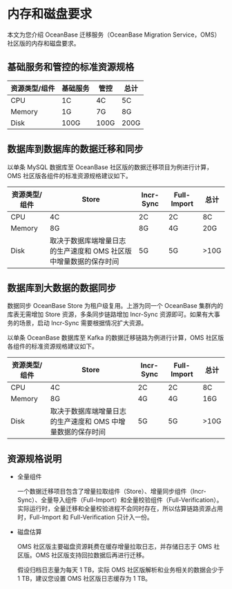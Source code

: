 # 内存和磁盘要求

本文为您介绍 OceanBase 迁移服务（OceanBase Migration Service，OMS）社区版的内存和磁盘要求。

## 基础服务和管控的标准资源规格

| 资源类型/组件 | 基础服务 |  管控  |  总计  |
|---------|------|------|------|
| CPU     | 1C   | 4C   | 5C   |
| Memory  | 1G   | 7G   | 8G   |
| Disk    | 100G | 100G | 200G |

## 数据库到数据库的数据迁移和同步

以单条 MySQL 数据库至 OceanBase 社区版的数据迁移项目为例进行计算，OMS 社区版各组件的标准资源规格建议如下。

| 资源类型/组件 |              Store               | Incr-Sync | Full-Import |          总计           |
|---------|----------------------------------|------------|---------|-----------------------|
| CPU     | 4C                               | 2C         | 2C      | 8C                    |
| Memory  | 8G                               | 8G         | 4G      | 20G                   |
| Disk    | 取决于数据库端增量日志的生产速度和 OMS 社区版中增量数据的保存时间 | 5G         | 5G      | \>10G |

## 数据库到大数据的数据同步

数据同步 OceanBase Store 为租户级复用。上游为同一个 OceanBase 集群内的库表无需增加 Store 资源，多条同步链路增加 Incr-Sync 资源即可。如果有大事务的场景，启动 Incr-Sync 需要根据情况扩大资源。

以单条 OceanBase 数据库至 Kafka 的数据迁移链路为例进行计算，OMS 社区版各组件的标准资源规格建议如下。

| 资源类型/组件 |              Store               | Incr-Sync | Full-Import |          总计          |
|---------|----------------------------------|-----------|---------------|---------------------------|
| CPU     | 4C                               | 2C        |       2C           |8C                   |
| Memory  | 8G                               | 4G        |       4G           |16G                  |
| Disk    | 取决于数据库端增量日志的生产速度和 OMS 中增量数据的保存时间 | 5G        |   5G          |     \>10G |

## 资源规格说明

* 全量组件

  一个数据迁移项目包含了增量拉取组件（Store）、增量同步组件（Incr-Sync）、全量导入组件（Full-Import）和全量校验组件（Full-Verification）。实际运行时，全量迁移和全量校验进程不会同时存在，所以估算链路资源占用时，Full-Import 和 Full-Verification 只计入一份。
  
* 磁盘估算

  OMS 社区版主要磁盘资源耗费在缓存增量拉取日志，并存储日志于 OMS 社区版。OMS 社区版支持回拉数据后再进行迁移。
  
  假设归档日志量为每天 1 TB，实际 OMS 社区版解析和业务相关的数据会少于 1 TB，建议您设置 OMS 社区版日志缓存为 1 TB。
  